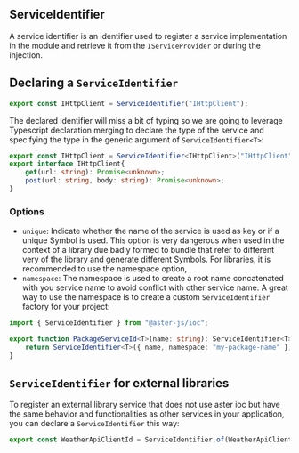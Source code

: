 ## ServiceIdentifier

A service identifier is an identifier used to register a service implementation in the module
and retrieve it from the `IServiceProvider` or during the injection.

## Declaring a `ServiceIdentifier`

```ts
export const IHttpClient = ServiceIdentifier("IHttpClient");
```

The declared identifier will miss a bit of typing
so we are going to leverage Typescript declaration merging
to declare the type of the service
and specifying the type in the generic argument of `ServiceIdentifier<T>`:

```ts
export const IHttpClient = ServiceIdentifier<IHttpClient>("IHttpClient");
export interface IHttpClient{
    get(url: string): Promise<unknown>;
    post(url: string, body: string): Promise<unknown>;
}
```

### Options

- `unique`: Indicate whether the name of the service is used as key or if a unique Symbol is used. 
This option is very dangerous when used in the context of a library due badly formed to bundle
that refer to different very of the library and generate different Symbols.
For libraries, it is recommended to use the namespace option,
- `namespace`: The namespace is used to create a root name concatenated with you service name
to avoid conflict with other service name.
A great way to use the namespace is to create a custom `ServiceIdentifier` factory for your project:
```ts
import { ServiceIdentifier } from "@aster-js/ioc";

export function PackageServiceId<T>(name: string): ServiceIdentifier<T> {
    return ServiceIdentifier<T>({ name, namespace: "my-package-name" });
}
```


## `ServiceIdentifier` for external libraries

To register an external library service that does not use aster ioc
but have the same behavior and functionalities as other services in your application,
you can declare a `ServiceIdentifier` this way:

```ts
export const WeatherApiClientId = ServiceIdentifier.of(WeatherApiClient);
```
